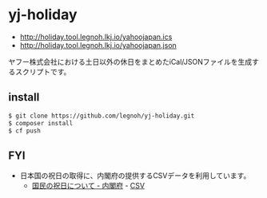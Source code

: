 # yj-holiday

- http://holiday.tool.legnoh.lkj.io/yahoojapan.ics
- http://holiday.tool.legnoh.lkj.io/yahoojapan.json

ヤフー株式会社における土日以外の休日をまとめたiCal/JSONファイルを生成するスクリプトです。

## install
```sh
$ git clone https://github.com/legnoh/yj-holiday.git
$ composer install
$ cf push
```

## FYI

- 日本国の祝日の取得に、内閣府の提供するCSVデータを利用しています。
  - [国民の祝日について - 内閣府](http://www8.cao.go.jp/chosei/shukujitsu/gaiyou.html) - [CSV](http://www8.cao.go.jp/chosei/shukujitsu/syukujitsu_kyujitsu.csv)
